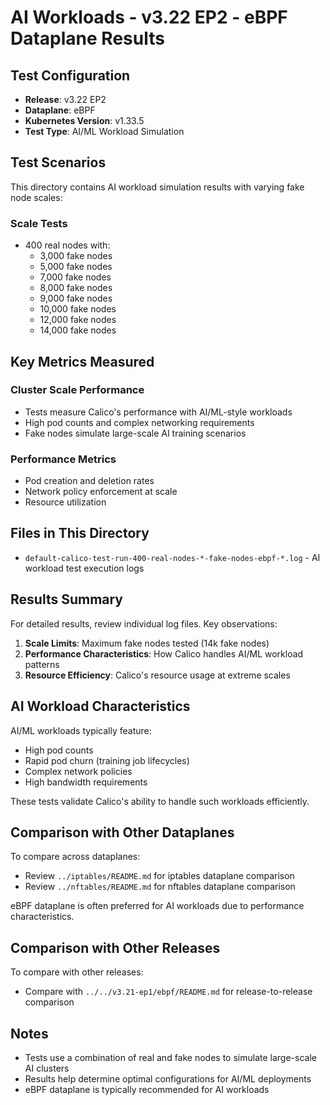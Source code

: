 # AI Workloads - v3.22 EP2 - eBPF Dataplane Results

## Test Configuration

- **Release**: v3.22 EP2
- **Dataplane**: eBPF
- **Kubernetes Version**: v1.33.5
- **Test Type**: AI/ML Workload Simulation

## Test Scenarios

This directory contains AI workload simulation results with varying fake node scales:

### Scale Tests
- 400 real nodes with:
  - 3,000 fake nodes
  - 5,000 fake nodes
  - 7,000 fake nodes
  - 8,000 fake nodes
  - 9,000 fake nodes
  - 10,000 fake nodes
  - 12,000 fake nodes
  - 14,000 fake nodes

## Key Metrics Measured

### Cluster Scale Performance
- Tests measure Calico's performance with AI/ML-style workloads
- High pod counts and complex networking requirements
- Fake nodes simulate large-scale AI training scenarios

### Performance Metrics
- Pod creation and deletion rates
- Network policy enforcement at scale
- Resource utilization

## Files in This Directory

- `default-calico-test-run-400-real-nodes-*-fake-nodes-ebpf-*.log` - AI workload test execution logs

## Results Summary

For detailed results, review individual log files. Key observations:

1. **Scale Limits**: Maximum fake nodes tested (14k fake nodes)
2. **Performance Characteristics**: How Calico handles AI/ML workload patterns
3. **Resource Efficiency**: Calico's resource usage at extreme scales

## AI Workload Characteristics

AI/ML workloads typically feature:
- High pod counts
- Rapid pod churn (training job lifecycles)
- Complex network policies
- High bandwidth requirements

These tests validate Calico's ability to handle such workloads efficiently.

## Comparison with Other Dataplanes

To compare across dataplanes:
- Review `../iptables/README.md` for iptables dataplane comparison
- Review `../nftables/README.md` for nftables dataplane comparison

eBPF dataplane is often preferred for AI workloads due to performance characteristics.

## Comparison with Other Releases

To compare with other releases:
- Compare with `../../v3.21-ep1/ebpf/README.md` for release-to-release comparison

## Notes

- Tests use a combination of real and fake nodes to simulate large-scale AI clusters
- Results help determine optimal configurations for AI/ML deployments
- eBPF dataplane is typically recommended for AI workloads

